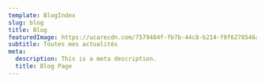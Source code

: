 ```yaml
---
template: BlogIndex
slug: blog
title: Blog
featuredImage: https://ucarecdn.com/7579484f-fb7b-44c8-b214-f8f6278546a8/
subtitle: Toutes mes actualités
meta:
  description: This is a meta description.
  title: Blog Page
---
```

